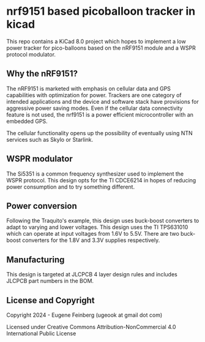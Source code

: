 # nrf9151 based picoballoon tracker in kicad

This repo contains a KiCad 8.0 project which hopes to implement a low power tracker for pico-balloons
based on the nRF9151 module and a WSPR protocol modulator.

## Why the nRF9151?

The nRF9151 is marketed with emphasis on cellular data and GPS capabilities with optimization for power.
Trackers are one category of intended applications and the device and software stack have provisions for 
aggressive power saving modes. Even if the cellular data connectivity feature is not used, the nrf9151
is a power efficient microcontroller with an embedded GPS.

The cellular functionality opens up the possibility of eventually using NTN services such as Skylo or Starlink.

## WSPR modulator

The Si5351 is a common frequency synthesizer used to implement the WSPR protocol. This design opts
for the TI CDCE6214 in hopes of reducing power consumption and to try something different.

## Power conversion

Following the Traquito's example, this design uses buck-boost converters to adapt to varying and lower voltages.
This design uses the TI TPS631010 which can operate at input voltages from 1.6V to 5.5V. There are two
buck-boost converters for the 1.8V and 3.3V supplies respectively.

## Manufacturing

This design is targeted at JLCPCB 4 layer design rules and includes JLCPCB part numbers in the BOM.

## License and Copyright

Copyright 2024 - Eugene Feinberg (ugeook at gmail dot com)

Licensed under Creative Commons Attribution-NonCommercial 4.0 International Public License


